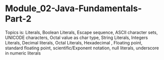 # Module_02-Java-Fundamentals-Part-2
Topics is: Literals, Boolean Literals, Escape sequence, ASCII character sets, UNICODE characters, Octal value as char type, String Literals, Integers Literals, Decimal literals, Octal Literals, Hexadecimal , Floating point, standard floating point, scientific/Exponent notation, null literals, underscore in numeric literals  
